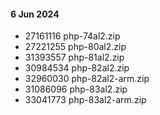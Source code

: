 #### 6 Jun 2024
- 27161116 php-74al2.zip
- 27221255 php-80al2.zip
- 31393557 php-81al2.zip
- 30984534 php-82al2.zip
- 32960030 php-82al2-arm.zip
- 31086096 php-83al2.zip
- 33041773 php-83al2-arm.zip
